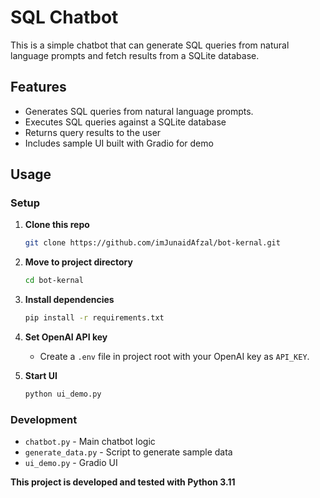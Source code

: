 # SQL Chatbot

This is a simple chatbot that can generate SQL queries from natural language prompts and fetch results from a SQLite database.

## Features

- Generates SQL queries from natural language prompts.
- Executes SQL queries against a SQLite database 
- Returns query results to the user
- Includes sample UI built with Gradio for demo

## Usage

### Setup

1. **Clone this repo**
    ```bash
    git clone https://github.com/imJunaidAfzal/bot-kernal.git
    ```
2. **Move to project directory**

    ```bash
    cd bot-kernal
    ```
3. **Install dependencies**

   ```bash
   pip install -r requirements.txt
   ```

4. **Set OpenAI API key**

   - Create a `.env` file in project root with your OpenAI key as `API_KEY`.

5. **Start UI**

   ```bash
   python ui_demo.py
   ```

### **Development**

- `chatbot.py` - Main chatbot logic
- `generate_data.py` - Script to generate sample data
- `ui_demo.py` - Gradio UI 

**This project is developed and tested with Python 3.11**